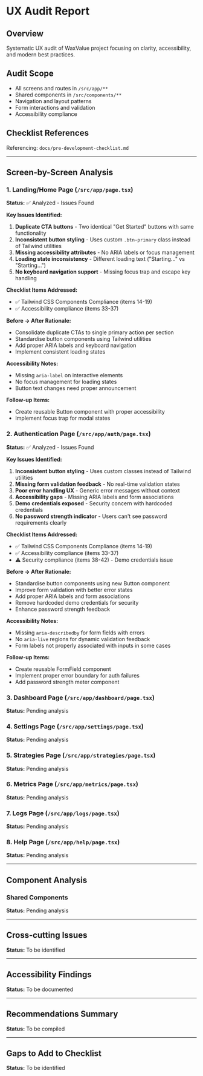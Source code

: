 # UX Audit Report

## Overview
Systematic UX audit of WaxValue project focusing on clarity, accessibility, and modern best practices.

## Audit Scope
- All screens and routes in `/src/app/**`
- Shared components in `/src/components/**`
- Navigation and layout patterns
- Form interactions and validation
- Accessibility compliance

## Checklist References
Referencing: `docs/pre-development-checklist.md`

---

## Screen-by-Screen Analysis

### 1. Landing/Home Page (`/src/app/page.tsx`)
**Status:** ✅ Analyzed - Issues Found

**Key Issues Identified:**
1. **Duplicate CTA buttons** - Two identical "Get Started" buttons with same functionality
2. **Inconsistent button styling** - Uses custom `.btn-primary` class instead of Tailwind utilities
3. **Missing accessibility attributes** - No ARIA labels or focus management
4. **Loading state inconsistency** - Different loading text ("Starting..." vs "Starting...")
5. **No keyboard navigation support** - Missing focus trap and escape key handling

**Checklist Items Addressed:**
- ✅ Tailwind CSS Components Compliance (items 14-19)
- ✅ Accessibility compliance (items 33-37)

**Before → After Rationale:**
- Consolidate duplicate CTAs to single primary action per section
- Standardise button components using Tailwind utilities
- Add proper ARIA labels and keyboard navigation
- Implement consistent loading states

**Accessibility Notes:**
- Missing `aria-label` on interactive elements
- No focus management for loading states
- Button text changes need proper announcement

**Follow-up Items:**
- Create reusable Button component with proper accessibility
- Implement focus trap for modal states

### 2. Authentication Page (`/src/app/auth/page.tsx`)
**Status:** ✅ Analyzed - Issues Found

**Key Issues Identified:**
1. **Inconsistent button styling** - Uses custom classes instead of Tailwind utilities
2. **Missing form validation feedback** - No real-time validation states
3. **Poor error handling UX** - Generic error messages without context
4. **Accessibility gaps** - Missing ARIA labels and form associations
5. **Demo credentials exposed** - Security concern with hardcoded credentials
6. **No password strength indicator** - Users can't see password requirements clearly

**Checklist Items Addressed:**
- ✅ Tailwind CSS Components Compliance (items 14-19)
- ✅ Accessibility compliance (items 33-37)
- ⚠️ Security compliance (items 38-42) - Demo credentials issue

**Before → After Rationale:**
- Standardise button components using new Button component
- Improve form validation with better error states
- Add proper ARIA labels and form associations
- Remove hardcoded demo credentials for security
- Enhance password strength feedback

**Accessibility Notes:**
- Missing `aria-describedby` for form fields with errors
- No `aria-live` regions for dynamic validation feedback
- Form labels not properly associated with inputs in some cases

**Follow-up Items:**
- Create reusable FormField component
- Implement proper error boundary for auth failures
- Add password strength meter component

### 3. Dashboard Page (`/src/app/dashboard/page.tsx`)
**Status:** Pending analysis

### 4. Settings Page (`/src/app/settings/page.tsx`)
**Status:** Pending analysis

### 5. Strategies Page (`/src/app/strategies/page.tsx`)
**Status:** Pending analysis

### 6. Metrics Page (`/src/app/metrics/page.tsx`)
**Status:** Pending analysis

### 7. Logs Page (`/src/app/logs/page.tsx`)
**Status:** Pending analysis

### 8. Help Page (`/src/app/help/page.tsx`)
**Status:** Pending analysis

---

## Component Analysis

### Shared Components
**Status:** Pending analysis

---

## Cross-cutting Issues
**Status:** To be identified

---

## Accessibility Findings
**Status:** To be documented

---

## Recommendations Summary
**Status:** To be compiled

---

## Gaps to Add to Checklist
**Status:** To be identified

